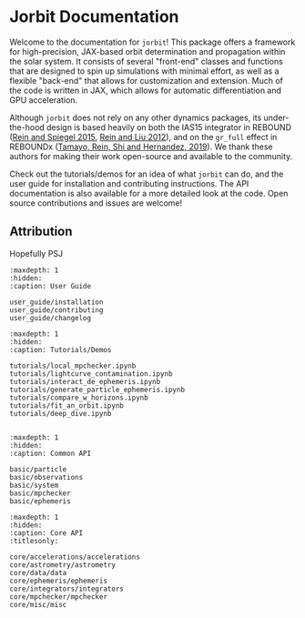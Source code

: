 # Jorbit Documentation
<!-- <div align="center"> <img src="./_static/jorbit_logo_dark.svg" width="80%"> </div> -->

Welcome to the documentation for `jorbit`! This package offers a framework for high-precision, JAX-based orbit determination and propagation within the solar system. It consists of several "front-end" classes and functions that are designed to spin up simulations with minimal effort, as well as a flexible "back-end" that allows for customization and extension. Much of the code is written in JAX, which allows for automatic differentiation and GPU acceleration.

Although `jorbit` does not rely on any other dynamics packages, its under-the-hood design is based heavily on both the IAS15 integrator in REBOUND ([Rein and Spiegel 2015](https://ui.adsabs.harvard.edu/abs/2015MNRAS.446.1424R/abstract), [Rein and Liu 2012](https://ui.adsabs.harvard.edu/abs/2012A%26A...537A.128R/abstract)), and on the `gr_full` effect in REBOUNDx ([Tamayo, Rein, Shi and Hernandez, 2019](https://ui.adsabs.harvard.edu/abs/2020MNRAS.491.2885T/abstract)). We thank these authors for making their work open-source and available to the community.

Check out the tutorials/demos for an idea of what `jorbit` can do, and the user guide for installation and contributing instructions. The API documentation is also available for a more detailed look at the code. Open source contributions and issues are welcome!

## Attribution

Hopefully PSJ

```{toctree}
:maxdepth: 1
:hidden:
:caption: User Guide

user_guide/installation
user_guide/contributing
user_guide/changelog
```

```{toctree}
:maxdepth: 1
:hidden:
:caption: Tutorials/Demos

tutorials/local_mpchecker.ipynb
tutorials/lightcurve_contamination.ipynb
tutorials/interact_de_ephemeris.ipynb
tutorials/generate_particle_ephemeris.ipynb
tutorials/compare_w_horizons.ipynb
tutorials/fit_an_orbit.ipynb
tutorials/deep_dive.ipynb


```


```{toctree}
:maxdepth: 1
:hidden:
:caption: Common API

basic/particle
basic/observations
basic/system
basic/mpchecker
basic/ephemeris

```

```{toctree}
:maxdepth: 1
:hidden:
:caption: Core API
:titlesonly:

core/accelerations/accelerations
core/astrometry/astrometry
core/data/data
core/ephemeris/ephemeris
core/integrators/integrators
core/mpchecker/mpchecker
core/misc/misc
```
